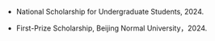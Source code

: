 
- National Scholarship for Undergraduate Students, 2024.

- First-Prize Scholarship, Beijing Normal University，2024.
